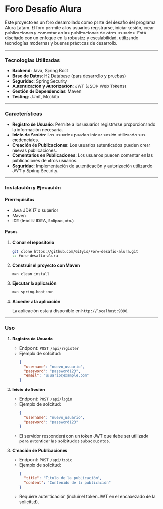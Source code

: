 # Foro Desafío Alura
Este proyecto es un foro desarrollado como parte del desafío del programa Alura Latam. El foro permite a los usuarios registrarse, iniciar sesión, crear publicaciones y comentar en las publicaciones de otros usuarios. Está diseñado con un enfoque en la robustez y escalabilidad, utilizando tecnologías modernas y buenas prácticas de desarrollo.

---

### Tecnologías Utilizadas

- **Backend**: Java, Spring Boot
- **Base de Datos**: H2 Database (para desarrollo y pruebas)
- **Seguridad**: Spring Security
- **Autenticación y Autorización**: JWT (JSON Web Tokens)
- **Gestión de Dependencias**: Maven
- **Testing**: JUnit, Mockito

---

### Características

- **Registro de Usuario**: Permite a los usuarios registrarse proporcionando la información necesaria.
- **Inicio de Sesión**: Los usuarios pueden iniciar sesión utilizando sus credenciales.
- **Creación de Publicaciones**: Los usuarios autenticados pueden crear nuevas publicaciones.
- **Comentarios en Publicaciones**: Los usuarios pueden comentar en las publicaciones de otros usuarios.
- **Seguridad**: Implementación de autenticación y autorización utilizando JWT y Spring Security.

---

### Instalación y Ejecución

#### Prerrequisitos

- Java JDK 17 o superior
- Maven
- IDE (IntelliJ IDEA, Eclipse, etc.)

#### Pasos

1. **Clonar el repositorio**

   ```bash
   git clone https://github.com/Gi0yis/Foro-desafio-alura.git
   cd Foro-desafio-alura
   ```

2. **Construir el proyecto con Maven**

   ```bash
   mvn clean install
   ```

3. **Ejecutar la aplicación**

   ```bash
   mvn spring-boot:run
   ```

4. **Acceder a la aplicación**

   La aplicación estará disponible en `http://localhost:9090`.

---

### Uso

1. **Registro de Usuario**
   - Endpoint: `POST /api/register`
   - Ejemplo de solicitud:
     ```json
     {
       "username": "nuevo_usuario",
       "password": "password123",
       "email": "usuario@example.com"
     }
     ```

2. **Inicio de Sesión**
   - Endpoint: `POST /api/login`
   - Ejemplo de solicitud:
     ```json
     {
       "username": "nuevo_usuario",
       "password": "password123"
     }
     ```
   - El servidor responderá con un token JWT que debe ser utilizado para autenticar las solicitudes subsecuentes.

3. **Creación de Publicaciones**
   - Endpoint: `POST /api/topic`
   - Ejemplo de solicitud:
     ```json
     {
       "title": "Título de la publicación",
       "content": "Contenido de la publicación"
     }
     ```
   - Requiere autenticación (incluir el token JWT en el encabezado de la solicitud).
